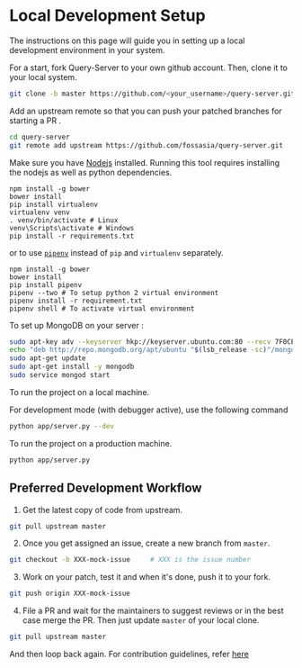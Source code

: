 # Local Development Setup

The instructions on this page will guide you in setting up a local development environment in your system.

For a start, fork Query-Server to your own github account. Then, clone it to your local system.

```sh
git clone -b master https://github.com/<your_username>/query-server.git
```

Add an upstream remote so that you can push your patched branches for starting a PR .

```sh
cd query-server
git remote add upstream https://github.com/fossasia/query-server.git
```

Make sure you have [Nodejs](https://nodejs.org/en/) installed.
Running this tool requires installing the nodejs as well as python dependencies.

```
npm install -g bower
bower install
pip install virtualenv
virtualenv venv
. venv/bin/activate # Linux
venv\Scripts\activate # Windows
pip install -r requirements.txt
```

or to use [`pipenv`](https://docs.pipenv.org) instead of `pip` and `virtualenv` separately.

```
npm install -g bower
bower install
pip install pipenv
pipenv --two # To setup python 2 virtual environment
pipenv install -r requirement.txt
pipenv shell # To activate virtual environment
```

To set up MongoDB on your server :

```bash
sudo apt-key adv --keyserver hkp://keyserver.ubuntu.com:80 --recv 7F0CEB10
echo "deb http://repo.mongodb.org/apt/ubuntu "$(lsb_release -sc)"/mongodb-org/3.0 multiverse" | sudo tee /etc/apt/sources.list.d/mongodb-org-3.0.list
sudo apt-get update
sudo apt-get install -y mongodb
sudo service mongod start
```

To run the project on a local machine.

For development mode (with debugger active), use the following command
```sh
python app/server.py --dev
```

To run the project on a production machine.

```sh
python app/server.py
```

## Preferred Development Workflow

1. Get the latest copy of code from upstream.

```sh
git pull upstream master
```

2. Once you get assigned an issue, create a new branch from `master`.

```sh
git checkout -b XXX-mock-issue     # XXX is the issue number
```

3. Work on your patch, test it and when it's done, push it to your fork.

```sh
git push origin XXX-mock-issue
```

4. File a PR and wait for the maintainers to suggest reviews or in the best case
merge the PR. Then just update `master` of your local clone.

```sh
git pull upstream master
```

And then loop back again. For contribution guidelines, refer [here](https://github.com/fossasia/query-server/blob/master/.github/CONTRIBUTING.md)
